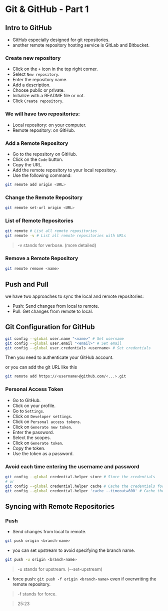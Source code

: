 # Git & GitHub - Part 1

## Intro to GitHub

- GitHub especially designed for git repositories.
- another remote repository hosting service is GitLab and Bitbucket.

### Create new repository

- Click on the `+` icon in the top right corner.
- Select `New repository`.
- Enter the repository name.
- Add a description.
- Choose public or private.
- Initialize with a README file or not.
- Click `Create repository`.

### We will have two repositories:

- Local repository: on your computer.
- Remote repository: on GitHub.

### Add a Remote Repository

- Go to the repository on GitHub.
- Click on the `Code` button.
- Copy the URL.
- Add the remote repository to your local repository.
- Use the following command:

```bash
git remote add origin <URL>
```

### Change the Remote Repository

```bash
git remote set-url origin <URL>
```

### List of Remote Repositories

```bash
git remote # List all remote repositories
git remote -v # List all remote repositories with URLs
```

> -v stands for verbose. (more detailed)

### Remove a Remote Repository

```bash
git remote remove <name>
```

## Push and Pull

we have two approaches to sync the local and remote repositories:

- Push: Send changes from local to remote.
- Pull: Get changes from remote to local.

## Git Configuration for GitHub

```bash
git config --global user.name "<name>" # Set username
git config --global user.email "<email>" # Set email
git config --global user.credentials <username> # Set credentials
```

Then you need to authenticate your GitHub account.

or you can add the git URL like this

```bash
git remote add https://<username>@github.com/<...>.git
```

### Personal Access Token

- Go to GitHub.
- Click on your profile.
- Go to `Settings`.
- Click on `Developer settings`.
- Click on `Personal access tokens`.
- Click on `Generate new token`.
- Enter the password.
- Select the scopes.
- Click on `Generate token`.
- Copy the token.
- Use the token as a password.

### Avoid each time entering the username and password

```bash
git config --global credential.helper store # Store the credentials
# or
git config --global credential.helper cache # Cache the credentials for the session
git config --global credential.helper 'cache --timeout=600' # Cache the credentials for 10 minutes
```

## Syncing with Remote Repositories

### Push

- Send changes from local to remote.

```bash
git push origin <branch-name>
```

- you can set upstream to avoid specifying the branch name.

```bash
git push -u origin <branch-name>
```

> -u stands for upstream. (--set-upstream)

- force push: `git push -f origin <branch-name>` even if overwriting the remote repository.

> -f stands for force.

> 25:23